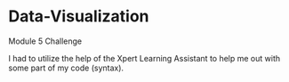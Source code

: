 # Data-Visualization
Module 5 Challenge

I had to utilize the help of the Xpert Learning Assistant to help me out with some part of my code (syntax). 
